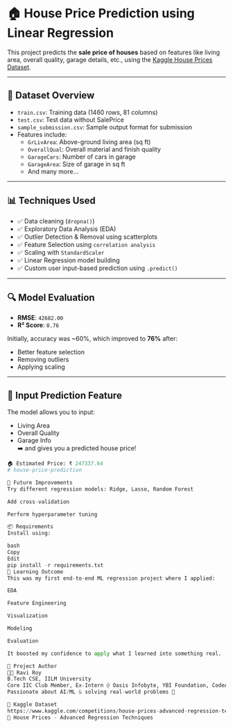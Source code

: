 # 🏠 House Price Prediction using Linear Regression

This project predicts the **sale price of houses** based on features like living area, overall quality, garage details, etc., using the [Kaggle House Prices Dataset](https://www.kaggle.com/competitions/house-prices-advanced-regression-techniques).

---

## 📂 Dataset Overview

- `train.csv`: Training data (1460 rows, 81 columns)
- `test.csv`: Test data without SalePrice
- `sample_submission.csv`: Sample output format for submission
- Features include:
  - `GrLivArea`: Above-ground living area (sq ft)
  - `OverallQual`: Overall material and finish quality
  - `GarageCars`: Number of cars in garage
  - `GarageArea`: Size of garage in sq ft
  - And many more...

---

## 📊 Techniques Used

- ✅ Data cleaning (`dropna()`)
- ✅ Exploratory Data Analysis (EDA)
- ✅ Outlier Detection & Removal using scatterplots
- ✅ Feature Selection using `correlation analysis`
- ✅ Scaling with `StandardScaler`
- ✅ Linear Regression model building
- ✅ Custom user input-based prediction using `.predict()`

---

## 🔍 Model Evaluation

- **RMSE**: `42682.00`
- **R² Score**: `0.76`

Initially, accuracy was ~60%, which improved to **76%** after:
- Better feature selection
- Removing outliers
- Applying scaling

---

## 🔢 Input Prediction Feature

The model allows you to input:
- Living Area
- Overall Quality
- Garage Info  
➡️ and gives you a predicted house price!

```python
🏠 Estimated Price: ₹ 247337.64
# house-price-prediction

🚀 Future Improvements
Try different regression models: Ridge, Lasso, Random Forest

Add cross-validation

Perform hyperparameter tuning

📦 Requirements
Install using:

bash
Copy
Edit
pip install -r requirements.txt
🧠 Learning Outcome
This was my first end-to-end ML regression project where I applied:

EDA

Feature Engineering

Visualization

Modeling

Evaluation

It boosted my confidence to apply what I learned into something real.

📌 Project Author
👨‍💻 Ravi Roy
B.Tech CSE, IILM University
Core IIC Club Member, Ex-Intern @ Oasis Infobyte, YBI Foundation, CodeAlpha
Passionate about AI/ML & solving real-world problems 🌱

🔗 Kaggle Dataset
https://www.kaggle.com/competitions/house-prices-advanced-regression-techniques
🏡 House Prices - Advanced Regression Techniques

